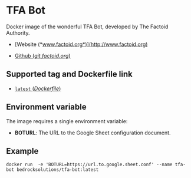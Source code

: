 # TFA Bot

Docker image of the wonderful TFA Bot, developed by The Factoid Authority.
  
  * [Website (*www.factoid.org*)](http://www.factoid.org)
  
  * [Github (*git.factoid.org*)](https://git.factoid.org/TFA/TFA-Bot)

## Supported tag and Dockerfile link

* [`latest` (*Dockerfile*)](https://github.com/BedrockSolutions/dockerfile/blob/master/tfa-bot/Dockerfile)
  
## Environment variable

The image requires a single environment variable:

* **BOTURL**: The URL to the Google Sheet configuration document.

## Example

`docker run  -e 'BOTURL=https://url.to.google.sheet.conf' --name tfa-bot bedrocksolutions/tfa-bot:latest`
